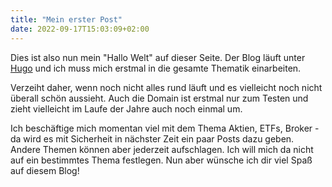```yaml
---
title: "Mein erster Post"
date: 2022-09-17T15:03:09+02:00
---
```


Dies ist also nun mein "Hallo Welt" auf dieser Seite. Der Blog läuft unter [Hugo](https://gohugo.io/) und ich muss mich erstmal in die gesamte Thematik einarbeiten. 

Verzeiht daher, wenn noch nicht alles rund läuft und es vielleicht noch nicht überall schön aussieht. Auch die Domain ist erstmal nur zum Testen und zieht vielleicht im Laufe der Jahre auch noch einmal um.


<!---
{{< youtube id="V7kQfUWG2vU" title="Beispielvideo von mir" >}}
-->

Ich beschäftige mich momentan viel mit dem Thema Aktien, ETFs, Broker - da wird es mit Sicherheit in nächster Zeit ein paar Posts dazu geben. Andere Themen können aber jederzeit aufschlagen. Ich will mich da nicht auf ein bestimmtes Thema festlegen. Nun aber wünsche ich dir viel Spaß auf diesem Blog!

<!---
Bild:
![Test](/test.png)  muss im static Ordner sein

Youtube
{{< youtube id="w7Ft2ymGmfc" title="A New Hugo Site in Under Two Minutes" >}}
-->
